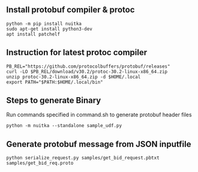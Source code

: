 
## Install protobuf compiler & protoc

```
python -m pip install nuitka
sudo apt-get install python3-dev
apt install patchelf
```

## Instruction for latest protoc compiler

```
PB_REL="https://github.com/protocolbuffers/protobuf/releases"
curl -LO $PB_REL/download/v30.2/protoc-30.2-linux-x86_64.zip
unzip protoc-30.2-linux-x86_64.zip -d $HOME/.local
export PATH="$PATH:$HOME/.local/bin"

```

## Steps to generate Binary

Run commands specified in command.sh to generate protobuf header files
```
python -m nuitka --standalone sample_udf.py 
```


## Generate protobuf message from JSON inputfile

```
python serialize_request.py samples/get_bid_request.pbtxt samples/get_bid_req.proto
```

